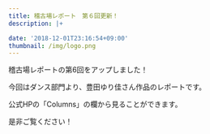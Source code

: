 ```yaml
---
title: 稽古場レポート　第６回更新！
description: |+

date: '2018-12-01T23:16:54+09:00'
thumbnail: /img/logo.png
---
```

稽古場レポートの第6回をアップしました！

今回はダンス部門より、豊田ゆり佳さん作品のレポートです。 

公式HPの「Columns」の欄から見ることができます。 

是非ご覧ください！
